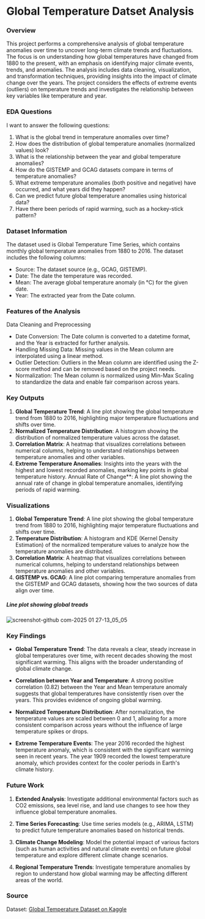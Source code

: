 # Global Temperature Datset Analysis

### Overview

This project performs a comprehensive analysis of global temperature anomalies over time to uncover long-term climate trends and fluctuations. The focus is on understanding how global temperatures have changed from 1880 to the present, with an emphasis on identifying major climate events, trends, and anomalies. The analysis includes data cleaning, visualization, and transformation techniques, providing insights into the impact of climate change over the years. The project considers the effects of extreme events (outliers) on temperature trends and investigates the relationship between key variables like temperature and year.

### EDA Questions

I want to answer the following questions:

1. What is the global trend in temperature anomalies over time?
2. How does the distribution of global temperature anomalies (normalized values) look?
3. What is the relationship between the year and global temperature anomalies?
4. How do the GISTEMP and GCAG datasets compare in terms of temperature anomalies?
5. What extreme temperature anomalies (both positive and negative) have occurred, and what years did they happen?
6. Can we predict future global temperature anomalies using historical data?
7. Have there been periods of rapid warming, such as a hockey-stick pattern?

### Dataset Information

The dataset used is Global Temperature Time Series, which contains monthly global temperature anomalies from 1880 to 2016. The dataset includes the following columns:

- Source: The dataset source (e.g., GCAG, GISTEMP).
- Date: The date the temperature was recorded.
- Mean: The average global temperature anomaly (in °C) for the given date.
- Year: The extracted year from the Date column.

### Features of the Analysis

Data Cleaning and Preprocessing
- Date Conversion: The Date column is converted to a datetime format, and the Year is extracted for further analysis.
- Handling Missing Data: Missing values in the Mean column are interpolated using a linear method.
- Outlier Detection: Outliers in the Mean column are identified using the Z-score method and can be removed based on the project needs.
- Normalization: The Mean column is normalized using Min-Max Scaling to standardize the data and enable fair comparison across years.

### Key Outputs

1. **Global Temperature Trend**: A line plot showing the global temperature trend from 1880 to 2016, highlighting major temperature fluctuations and shifts over time.
2. **Normalized Temperature Distribution**: A histogram showing the distribution of normalized temperature values across the dataset.
3. **Correlation Matrix**: A heatmap that visualizes correlations between numerical columns, helping to understand relationships between temperature anomalies and other variables.
4. **Extreme Temperature Anomalies**: Insights into the years with the highest and lowest recorded anomalies, marking key points in global temperature history.
Annual Rate of Change**: A line plot showing the annual rate of change in global temperature anomalies, identifying periods of rapid warming.

### Visualizations

1. **Global Temperature Trend**: A line plot showing the global temperature trend from 1880 to 2016, highlighting major temperature fluctuations and shifts over time.
2. **Temperature Distribution**: A histogram and KDE (Kernel Density Estimation) of the normalized temperature values to analyze how the temperature anomalies are distributed.
3. **Correlation Matrix**: A heatmap that visualizes correlations between numerical columns, helping to understand relationships between temperature anomalies and other variables.
4. **GISTEMP vs. GCAG**: A line plot comparing temperature anomalies from the GISTEMP and GCAG datasets, showing how the two sources of data align over time.

##### Line plot showing global treads

![screenshot-github com-2025 01 27-13_05_05](https://github.com/user-attachments/assets/36eaa380-1a35-4d8c-b79d-a85226a9571b)

### Key Findings

- **Global Temperature Trend**: The data reveals a clear, steady increase in global temperatures over time, with recent decades showing the most significant warming. This aligns with the broader understanding of global climate change.

- **Correlation between Year and Temperature**: A strong positive correlation (0.82) between the Year and Mean temperature anomaly suggests that global temperatures have consistently risen over the years. This provides evidence of ongoing global warming.

- **Normalized Temperature Distribution**: After normalization, the temperature values are scaled between 0 and 1, allowing for a more consistent comparison across years without the influence of large temperature spikes or drops.

- **Extreme Temperature Events**: The year 2016 recorded the highest temperature anomaly, which is consistent with the significant warming seen in recent years. The year 1909 recorded the lowest temperature anomaly, which provides context for the cooler periods in Earth's climate history.

### Future Work

1. **Extended Analysis**: Investigate additional environmental factors such as CO2 emissions, sea level rise, and land use changes to see how they influence global temperature anomalies.

2. **Time Series Forecasting**: Use time series models (e.g., ARIMA, LSTM) to predict future temperature anomalies based on historical trends.

3. **Climate Change Modeling**: Model the potential impact of various factors (such as human activities and natural climate events) on future global temperature and explore different climate change scenarios.

4. **Regional Temperature Trends**: Investigate temperature anomalies by region to understand how global warming may be affecting different areas of the world.

### Source

Dataset: [Global Temperature Dataset on Kaggle](https://www.kaggle.com/datasets/ianpetrustan/global-temperature-time-series)
